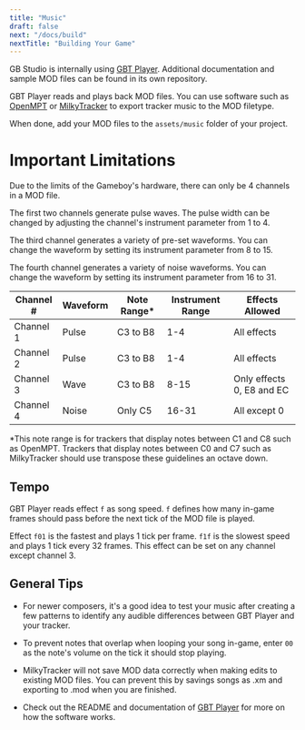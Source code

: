 ```yaml
---
title: "Music"
draft: false
next: "/docs/build"
nextTitle: "Building Your Game"
---
```


GB Studio is internally using [GBT Player](https://github.com/AntonioND/gbt-player). Additional documentation and sample MOD files can be found in its own repository.

GBT Player reads and plays back MOD files. You can use software such as [OpenMPT](https://openmpt.org/) or [MilkyTracker](https://milkytracker.titandemo.org/) to export tracker music to the MOD filetype.

When done, add your MOD files to the `assets/music` folder of your project.

# Important Limitations

Due to the limits of the Gameboy's hardware, there can only be 4 channels in a MOD file.

The first two channels generate pulse waves. The pulse width can be changed by adjusting the channel's instrument parameter from 1 to 4.

The third channel generates a variety of pre-set waveforms. You can change the waveform by setting its instrument parameter from 8 to 15.

The fourth channel generates a variety of noise waveforms. You can change the waveform by setting its instrument parameter from 16 to 31.

Channel # | Waveform | Note Range* | Instrument Range | Effects Allowed
---------- | ---------- | ---------- | ---------- | ----------
Channel 1 | Pulse | C3 to B8 | 1-4 | All effects
Channel 2 | Pulse | C3 to B8 | 1-4 | All effects
Channel 3 | Wave | C3 to B8 | 8-15 | Only effects 0, E8 and EC
Channel 4 | Noise | Only C5 | 16-31 | All except 0

*This note range is for trackers that display notes between C1 and C8 such as OpenMPT. Trackers that display notes between C0 and C7 such as MilkyTracker should use transpose these guidelines an octave down.

## Tempo

GBT Player reads effect ``f`` as song speed. ``f`` defines how many in-game frames should pass before the next tick of the MOD file is played.

Effect ``f01`` is the fastest and plays 1 tick per frame. ``f1f`` is the slowest speed and plays 1 tick every 32 frames. This effect can be set on any channel except channel 3.

## General Tips

* For newer composers, it's a good idea to test your music after creating a few patterns to identify any audible differences between GBT Player and your tracker.

* To prevent notes that overlap when looping your song in-game, enter `00` as the note's volume on the tick it should stop playing.

* MilkyTracker will not save MOD data correctly when making edits to existing MOD files. You can prevent this by savings songs as .xm and exporting to .mod when you are finished.

* Check out the README and documentation of [GBT Player](https://github.com/AntonioND/gbt-player) for more on how the software works.
